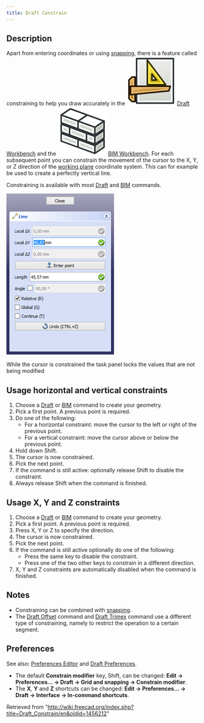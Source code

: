 ```yaml
---
title: Draft Constrain
---
```


## Description

Apart from entering coordinates or using [snapping](/Draft_Snap "Draft Snap"), there is a feature called constraining to help you draw accurately in the ![](/src/assets/images/Workbench_Draft.svg) [Draft Workbench](/Draft_Workbench "Draft Workbench") and the ![](/src/assets/images/Workbench_BIM.svg) [BIM Workbench](/BIM_Workbench "BIM Workbench"). For each subsequent point you can constrain the movement of the cursor to the X, Y, or Z direction of the [working plane](/Draft_SelectPlane "Draft SelectPlane") coordinate system. This can for example be used to create a perfectly vertical line.

Constraining is available with most [Draft](/Draft_Workbench "Draft Workbench") and [BIM](/BIM_Workbench "BIM Workbench") commands.

![](/src/assets/images/Draft_Constrain_taskpanel_example.png)

While the cursor is constrained the task panel locks the values that are not being modified

## Usage horizontal and vertical constraints

1. Choose a [Draft](/Draft_Workbench "Draft Workbench") or [BIM](/BIM_Workbench "BIM Workbench") command to create your geometry.
2. Pick a first point. A previous point is required.
3. Do one of the following:
   - For a horizontal constraint: move the cursor to the left or right of the previous point.
   - For a vertical constraint: move the cursor above or below the previous point.
4. Hold down Shift.
5. The cursor is now constrained.
6. Pick the next point.
7. If the command is still active: optionally release Shift to disable the constraint.
8. Always release Shift when the command is finished.

## Usage X, Y and Z constraints

1. Choose a [Draft](/Draft_Workbench "Draft Workbench") or [BIM](/BIM_Workbench "BIM Workbench") command to create your geometry.
2. Pick a first point. A previous point is required.
3. Press X, Y or Z to specify the direction.
4. The cursor is now constrained.
5. Pick the next point.
6. If the command is still active optionally do one of the following:
   - Press the same key to disable the constraint.
   - Press one of the two other keys to constrain in a different direction.
7. X, Y and Z constraints are automatically disabled when the command is finished.

## Notes

- Constraining can be combined with [snapping](/Draft_Snap "Draft Snap").
- The [Draft Offset](/Draft_Offset "Draft Offset") command and [Draft Trimex](/Draft_Trimex "Draft Trimex") command use a different type of constraining, namely to restrict the operation to a certain segment.

## Preferences

See also: [Preferences Editor](/Preferences_Editor "Preferences Editor") and [Draft Preferences](/Draft_Preferences "Draft Preferences").

- The default **Constrain modifier** key, Shift, can be changed: **Edit → Preferences... → Draft → Grid and snapping → Constrain modifier**.
- The **X**, **Y** and **Z** shortcuts can be changed: **Edit → Preferences... → Draft → Interface → In-command shortcuts**.

Retrieved from "<http://wiki.freecad.org/index.php?title=Draft_Constrain/en&oldid=1456212>"
